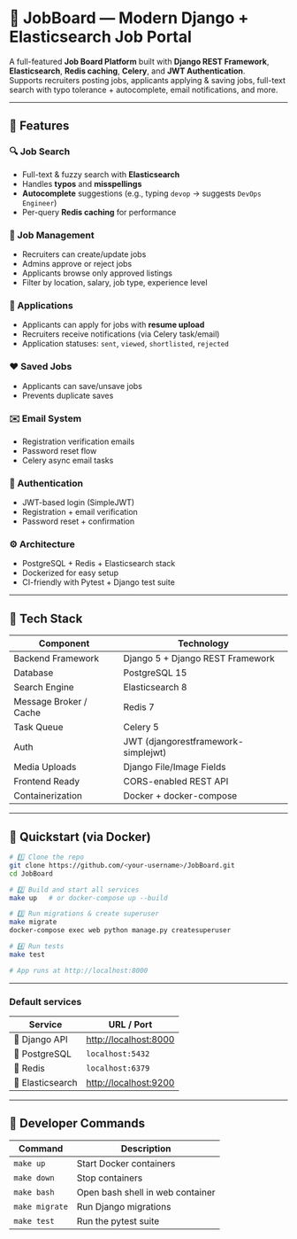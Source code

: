 # 🧠 JobBoard — Modern Django + Elasticsearch Job Portal

A full-featured **Job Board Platform** built with **Django REST Framework**, **Elasticsearch**, **Redis caching**, **Celery**, and **JWT Authentication**.  
Supports recruiters posting jobs, applicants applying & saving jobs, full-text search with typo tolerance + autocomplete, email notifications, and more.

---

## 🚀 Features

### 🔍 Job Search
- Full-text & fuzzy search with **Elasticsearch**
- Handles **typos** and **misspellings**
- **Autocomplete** suggestions (e.g., typing `devop` → suggests `DevOps Engineer`)
- Per-query **Redis caching** for performance

### 💼 Job Management
- Recruiters can create/update jobs
- Admins approve or reject jobs
- Applicants browse only approved listings
- Filter by location, salary, job type, experience level

### 🧾 Applications
- Applicants can apply for jobs with **resume upload**
- Recruiters receive notifications (via Celery task/email)
- Application statuses: `sent`, `viewed`, `shortlisted`, `rejected`

### ❤️ Saved Jobs
- Applicants can save/unsave jobs
- Prevents duplicate saves

### ✉️ Email System
- Registration verification emails
- Password reset flow
- Celery async email tasks

### 🔐 Authentication
- JWT-based login (SimpleJWT)
- Registration + email verification
- Password reset + confirmation

### ⚙️ Architecture
- PostgreSQL + Redis + Elasticsearch stack
- Dockerized for easy setup
- CI-friendly with Pytest + Django test suite

---

## 🧩 Tech Stack

| Component | Technology |
|------------|-------------|
| Backend Framework | Django 5 + Django REST Framework |
| Database | PostgreSQL 15 |
| Search Engine | Elasticsearch 8 |
| Message Broker / Cache | Redis 7 |
| Task Queue | Celery 5 |
| Auth | JWT (djangorestframework-simplejwt) |
| Media Uploads | Django File/Image Fields |
| Frontend Ready | CORS-enabled REST API |
| Containerization | Docker + docker-compose |

---

## 🐳 Quickstart (via Docker)

```bash
# 1️⃣ Clone the repo
git clone https://github.com/<your-username>/JobBoard.git
cd JobBoard

# 2️⃣ Build and start all services
make up   # or docker-compose up --build

# 3️⃣ Run migrations & create superuser
make migrate
docker-compose exec web python manage.py createsuperuser

# 4️⃣ Run tests
make test

# App runs at http://localhost:8000
```
--- 

### Default services
| Service | URL / Port |
|----------|------------|
| 🐍 Django API | [http://localhost:8000](http://localhost:8000) |
| 🐘 PostgreSQL | `localhost:5432` |
| 🔁 Redis | `localhost:6379` |
| 🔎 Elasticsearch | [http://localhost:9200](http://localhost:9200`) |

---

## 🧰 Developer Commands

| Command | Description |
|----------|-------------|
| `make up` | Start Docker containers |
| `make down` | Stop containers |
| `make bash` | Open bash shell in web container |
| `make migrate` | Run Django migrations |
| `make test` | Run the pytest suite |